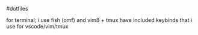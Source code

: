 #dotfiles

for terminal; i use fish (omf) and vim8 + tmux
have included keybinds that i use for vscode/vim/tmux


